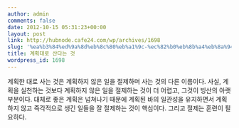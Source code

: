 ```yaml
---
author: admin
comments: false
date: 2012-10-15 05:31:23+00:00
layout: post
link: http://hubnode.cafe24.com/wp/archives/1698
slug: '%ea%b3%84%ed%9a%8d%eb%8c%80%eb%a1%9c-%ec%82%b0%eb%8b%a4%eb%8a%94-%ea%b2%83'
title: 계획대로 산다는 것
wordpress_id: 1698
---
```


계획한 대로 사는 것은 계획하지 않은 일을 절제하며 사는 것의 다른 이름이다. 사실, 계획을 실천하는 것보다 계획하지 않은 일을 절제하는 것이 더 어렵고, 그것이 빙산의 아랫 부분이다. 대체로 좋은 계획은 넘쳐나기 때문에 계획된 바의 일관성을 유지하면서 계획하지 않고 즉각적으로 생긴 일들을 잘 절제하는 것이 핵심이다. 그리고 절제는 훈련이 필요하다.

